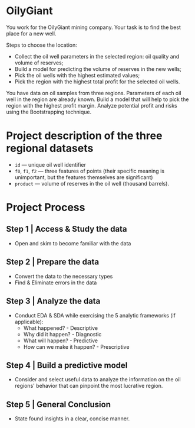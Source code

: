 # OilyGiant

You work for the OilyGiant mining company. Your task is to find the best place for a new well.

Steps to choose the location:
* Collect the oil well parameters in the selected region: oil quality and volume of reserves;
* Build a model for predicting the volume of reserves in the new wells;
* Pick the oil wells with the highest estimated values;
* Pick the region with the highest total profit for the selected oil wells.

You have data on oil samples from three regions. Parameters of each oil well in the region are already known. Build a model that will help to pick the region with the highest profit margin. Analyze potential profit and risks using the Bootstrapping technique.

# Project description of the three regional datasets
* `id` — unique oil well identifier
* `f0`, `f1`, `f2` — three features of points (their specific meaning is unimportant, but the features themselves are significant)
* `product` — volume of reserves in the oil well (thousand barrels).


# Project Process

## Step 1 | Access & Study the data
* Open and skim to become familiar with the data
## Step 2 | Prepare the data
* Convert the data to the necessary types
* Find & Eliminate errors in the data
## Step 3 | Analyze the data
* Conduct EDA & SDA while exercising the 5 analytic frameworks (if applicable):
  * What happened? - Descriptive 
  * Why did it happen? - Diagnostic 
  * What will happen? - Predictive
  * How can we make it happen? - Prescriptive
## Step 4 | Build a predictive model 
* Consider and select useful data to analyze the information on the oil regions' behavior that can pinpoint the most lucrative region.
## Step 5 | General Conclusion
* State found insights in a clear, concise manner.
